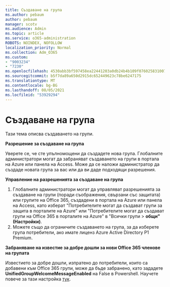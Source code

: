 ```yaml
---
title: Създаване на група
ms.author: pebaum
author: pebaum
manager: scotv
ms.audience: Admin
ms.topic: article
ms.service: o365-administration
ROBOTS: NOINDEX, NOFOLLOW
localization_priority: Normal
ms.collection: Adm_O365
ms.custom:
- "9003234"
- "7230"
ms.openlocfilehash: 4530abb3bf597458ea22441203a0db24b4b109f0760258310072891014c4b454
ms.sourcegitcommit: b5f7da89a650d2915dc652449623c78be6247175
ms.translationtype: MT
ms.contentlocale: bg-BG
ms.lasthandoff: 08/05/2021
ms.locfileid: "53929294"
---
```

# <a name="create-a-group"></a>Създаване на група

Тази тема описва създаването на групи.

**Разрешение за създаване на група**

Уверете се, че сте упълномощени да създадете нова група. Глобалните администратори могат да забраняват създаването на групи в портала на Azure или панела на Access. Може да се наложи администратор да създаде новата група за вас или да ви даде подходящи разрешения.

**Управление на разрешенията за създаване на група**

1. Глобалните администратори могат да управляват разрешенията за създаване на групи (поради съображения, свързани със защитата) или групите на Office 365, създадени в портала на Azure или панела на Access, като изберат "Потребителите могат да създават групи за защита в порталите на Azure" или "Потребителите могат да създават групи на Office 365 в порталите на Azure" в "Всички групи  >  **общи" (Настройки)**.
2. Можете също да ограничите създаването на група, за да изберете група потребители, ако имате лиценз Azure Active Directory P1 Premium.

**Забраняване на известие за добре дошли за нови Office 365 членове на групата**

Известието за добре дошли, изпратено до потребители, които са добавени към Office 365 групи, може да бъде забранено, като зададете **UnifiedGroupWelcomeMessageEnabled** на False в Powershell. Научете повече за тази настройка [тук](https://docs.microsoft.com/powershell/module/exchange/set-unifiedgroup?view=exchange-ps&preserve-view=true).

